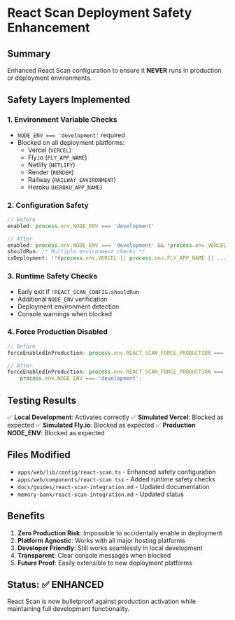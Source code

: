 # React Scan Deployment Safety Enhancement

## Summary

Enhanced React Scan configuration to ensure it **NEVER** runs in production or deployment environments.

## Safety Layers Implemented

### 1. Environment Variable Checks

- `NODE_ENV === 'development'` required
- Blocked on all deployment platforms:
    - Vercel (`VERCEL`)
    - Fly.io (`FLY_APP_NAME`)
    - Netlify (`NETLIFY`)
    - Render (`RENDER`)
    - Railway (`RAILWAY_ENVIRONMENT`)
    - Heroku (`HEROKU_APP_NAME`)

### 2. Configuration Safety

```typescript
// Before
enabled: process.env.NODE_ENV === 'development'

// After
enabled: process.env.NODE_ENV === 'development' && !process.env.VERCEL && !process.env.FLY_APP_NAME
shouldRun: /* Multiple environment checks */
isDeployment: !!(process.env.VERCEL || process.env.FLY_APP_NAME || ...)
```

### 3. Runtime Safety Checks

- Early exit if `!REACT_SCAN_CONFIG.shouldRun`
- Additional `NODE_ENV` verification
- Deployment environment detection
- Console warnings when blocked

### 4. Force Production Disabled

```typescript
// Before
forceEnabledInProduction: process.env.REACT_SCAN_FORCE_PRODUCTION === 'true';

// After
forceEnabledInProduction: process.env.REACT_SCAN_FORCE_PRODUCTION === 'true' &&
    process.env.NODE_ENV === 'development';
```

## Testing Results

✅ **Local Development**: Activates correctly
✅ **Simulated Vercel**: Blocked as expected
✅ **Simulated Fly.io**: Blocked as expected
✅ **Production NODE_ENV**: Blocked as expected

## Files Modified

- `apps/web/lib/config/react-scan.ts` - Enhanced safety configuration
- `apps/web/components/react-scan.tsx` - Added runtime safety checks
- `docs/guides/react-scan-integration.md` - Updated documentation
- `memory-bank/react-scan-integration.md` - Updated status

## Benefits

1. **Zero Production Risk**: Impossible to accidentally enable in deployment
2. **Platform Agnostic**: Works with all major hosting platforms
3. **Developer Friendly**: Still works seamlessly in local development
4. **Transparent**: Clear console messages when blocked
5. **Future Proof**: Easily extensible to new deployment platforms

## Status: ✅ ENHANCED

React Scan is now bulletproof against production activation while maintaining full development functionality.
